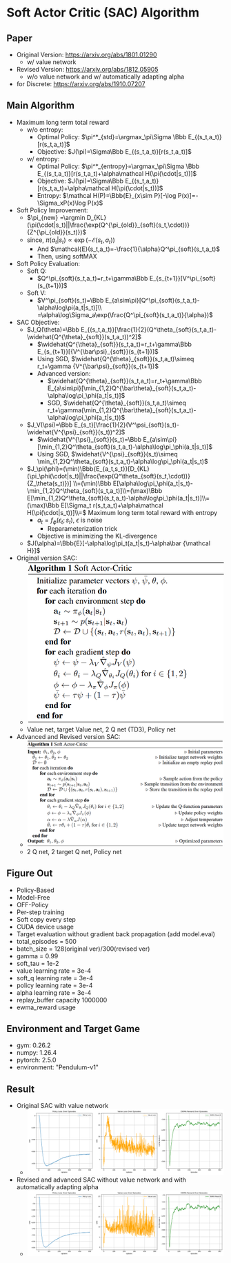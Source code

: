 # Soft Actor Critic (SAC) Algorithm
## Paper
* Original Version: https://arxiv.org/abs/1801.01290
  * w/ value network
* Revised Version: https://arxiv.org/abs/1812.05905
  * w/o value network and w/ automatically adapting alpha
* for Discrete: https://arxiv.org/abs/1910.07207
## Main Algorithm
* Maximum long term total reward
  * w/o entropy:
    * Optimal Policy: $\pi^*_{std}=\argmax_\pi\Sigma \Bbb E_{(s_t,a_t)}[r(s_t,a_t)]$
    * Objective: $J(\pi)=\Sigma\Bbb E_{(s_t,a_t)}[r(s_t,a_t)]$
  * w/ entropy:
    * Optimal Policy: $\pi^*_{entropy}=\argmax_\pi\Sigma \Bbb E_{(s_t,a_t)}[r(s_t,a_t)+\alpha\mathcal H(\pi(\cdot|s_t))]$
    * Objective: $J(\pi)=\Sigma\Bbb E_{(s_t,a_t)}[r(s_t,a_t)+\alpha\mathcal H(\pi(\cdot|s_t))]$
    * Entropy: $\mathcal H(P)=\Bbb{E}_{x\sim P}[-\log P(x)]=-\Sigma_xP(x)\log P(x)$
* Soft Policy Improvement:
  * $\pi_{new} =\argmin D_{KL}(\pi(\cdot|s_t)||\frac{\exp(Q^{\pi_{old}}_{soft}(s_t,\cdot))}{Z^{\pi_{old}}(s_t)})$
  * since, $\pi(a_t|s_t)\propto\exp(-\mathcal{E}(s_t,a_t))$ 
    * And $\mathcal{E}(s_t,a_t)=-\frac{1}{\alpha}Q^\pi_{soft}(s_t,a_t)$
    * Then, using softMAX
* Soft Policy Evaluation:
  * Soft Q: 
    * $Q^\pi_{soft}(s_t,a_t)=r_t+\gamma\Bbb E_{s_{t+1}}[V^\pi_{soft}(s_{t+1})]$
  * Soft V: 
    * $V^\pi_{soft}(s_t)=\Bbb E_{a\sim\pi}[Q^\pi_{soft}(s_t,a_t)-\alpha\log\pi(a_t|s_t)]\\ =\alpha\log\Sigma_a\exp(\frac{Q^\pi_{soft}(s_t,a_t)}{\alpha})$
* SAC Objective:
  * $J_Q(\theta)=\Bbb E_{(s_t,a_t)}[\frac{1}{2}(Q^\theta_{soft}(s_t,a_t)-\widehat{Q^{\theta}_{soft}}(s_t,a_t))^2]$
    * $\widehat{Q^{\theta}_{soft}}(s_t,a_t)=r_t+\gamma\Bbb E_{s_{t+1}}[{V^{\bar\psi}_{soft}}(s_{t+1})]$
    * Using SGD, $\widehat{Q^{\theta}_{soft}}(s_t,a_t)\simeq r_t+\gamma {V^{\bar\psi}_{soft}}(s_{t+1})$
    * Advanced version:
      * $\widehat{Q^{\theta}_{soft}}(s_t,a_t)=r_t+\gamma\Bbb E_{a\sim\pi}[\min_{1,2}Q^{\bar\theta}_{soft}(s_t,a_t)-\alpha\log\pi_\phi(a_t|s_t)]$
      * SGD, $\widehat{Q^{\theta}_{soft}}(s_t,a_t)\simeq r_t+\gamma(\min_{1,2}Q^{\bar\theta}_{soft}(s_t,a_t)-\alpha\log\pi_\phi(a_t|s_t))$
  * $J_V(\psi)=\Bbb E_{s_t}[\frac{1}{2}(V^\psi_{soft}(s_t)-\widehat{V^{\psi}_{soft}}(s_t))^2]$
    * $\widehat{V^{\psi}_{soft}}(s_t)=\Bbb E_{a\sim\pi}[\min_{1,2}Q^\theta_{soft}(s_t,a_t)-\alpha\log\pi_\phi(a_t|s_t)]$
    * Using SGD, $\widehat{V^{\psi}_{soft}}(s_t)\simeq \min_{1,2}Q^\theta_{soft}(s_t,a_t)-\alpha\log\pi_\phi(a_t|s_t)$
  * $J_\pi(\phi)=(\min)\Bbb{E_{a_t,s_t}}[D_{KL}(\pi_\phi(\cdot|s_t)||\frac{\exp(Q^\theta_{soft}(s_t,\cdot))}{Z_\theta(s_t)})] \\=(\min)\Bbb E[\alpha\log\pi_\phi(a_t|s_t)-\min_{1,2}Q^\theta_{soft}(s_t,a_t)]\\=(\max)\Bbb E[\min_{1,2}Q^\theta_{soft}(s_t,a_t)-\alpha\log\pi_\phi(a_t|s_t)]\\=(\max)\Bbb E[\Sigma_t r(s_t,a_t)+\alpha\mathcal H(\pi(\cdot|s_t))]\\=$ Maximum long term total reward with entropy
    * $a_t=f_\phi(\epsilon_t;s_t)$, $\epsilon$ is noise
      * Reparameterization trick
    * Objective is  minimizing the KL-divergence
  * $J(\alpha)=\Bbb{E}[-\alpha\log\pi_t(a_t|s_t)-\alpha\bar {\mathcal H}]$
* Original version SAC:
  * ![SAC-Algorithm](sac-algorithm.png)
  * Value net, target Value net, 2 Q net (TD3), Policy net
* Advanced and Revised version SAC:
  * ![adv-SAC-Algorithm](adv-sac-algorithm.png)
  * 2 Q net, 2 target Q net, Policy net
## Figure Out
* Policy-Based
* Model-Free
* OFF-Policy
* Per-step training
* Soft copy every step
* CUDA device usage
* Target evaluation without gradient back propagation (add model.eval)
* total_episodes = 500
* batch_size = 128(original ver)/300(revised ver)
* gamma      = 0.99
* soft_tau   = 1e-2
* value learning rate = 3e-4
* soft_q learning rate = 3e-4
* policy learning rate = 3e-4
* alpha learning rate = 3e-4
* replay_buffer capacity 1000000
* ewma_reward usage
## Environment and Target Game
* gym: 0.26.2
* numpy: 1.26.4 
* pytorch: 2.5.0
* environment: "Pendulum-v1"
## Result
* Original SAC with value network
  * ![SAC-original](SAC_plot-whole.png)
* Revised and advanced SAC without value network and with automatically adapting alpha
  * ![SAC-revised](ADV_SAC_plot-whole.png)
